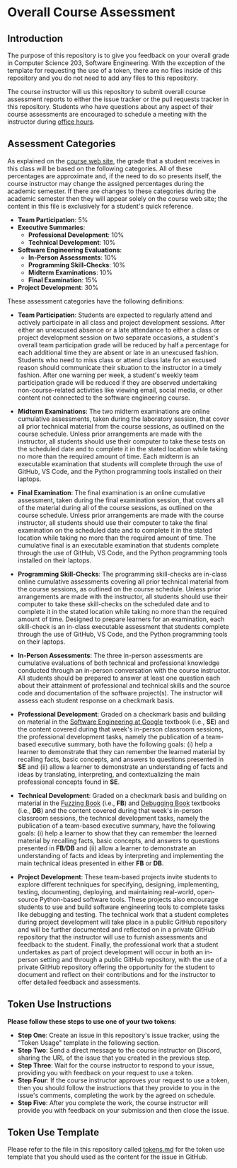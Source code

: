 # Overall Course Assessment

## Introduction

The purpose of this repository is to give you feedback on your overall grade in
Computer Science 203, Software Engineering. With the exception of the template
for requesting the use of a token, there are no files inside of this repository
and you do not need to add any files to this repository.

The course instructor will us this repository to submit overall course
assessment reports to either the issue tracker or the pull requests tracker in
this repository. Students who have questions about any aspect of their course
assessments are encouraged to schedule a meeting with the instructor during
[office hours](https://www.gregorykapfhammer.com/schedule/).

## Assessment Categories

As explained on the [course web site](https://developerdevelopment.com/), the
grade that a student receives in this class will be based on the following
categories. All of these percentages are approximate and, if the need to do so
presents itself, the course instructor may change the assigned percentages
during the academic semester. If there are changes to these categories during
the academic semester then they will appear solely on the course web site; the
content in this file is exclusively for a student's quick reference.

- **Team Participation**: 5%
- **Executive Summaries**:
  - **Professional Development**: 10%
  - **Technical Development**: 10%
- **Software Engineering Evaluations**:
  - **In-Person Assessments**: 10%
  - **Programming Skill-Checks**: 10%
  - **Midterm Examinations**: 10%
  - **Final Examination**: 15%
- **Project Development**: 30%

These assessment categories have the following definitions:

- **Team Participation**: Students are expected to regularly attend and
actively participate in all class and project development sessions. After
either an unexcused absence or a late attendance to either a class or project
development session on two separate occasions, a student's overall team
participation grade will be reduced by half a percentage for each additional
time they are absent or late in an unexcused fashion. Students who need to miss
class or attend class late for an excused reason should communicate their
situation to the instructor in a timely fashion. After one warning per week, a
student's weekly team participation grade will be reduced if they are observed
undertaking non-course-related activities like viewing email, social media, or
other content not connected to the software engineering course.

- **Midterm Examinations**: The two midterm examinations are online cumulative
assessments, taken during the laboratory session, that cover all prior
technical material from the course sessions, as outlined on the course
schedule. Unless prior arrangements are made with the instructor, all students
should use their computer to take these tests on the scheduled date and to
complete it in the stated location while taking no more than the required
amount of time. Each midterm is an executable examination that students will
complete through the use of GitHub, VS Code, and the Python programming tools
installed on their laptops.

- **Final Examination**: The final examination is an online cumulative
assessment, taken during the final examination session, that covers all of the
material during all of the course sessions, as outlined on the course schedule.
Unless prior arrangements are made with the course instructor, all students
should use their computer to take the final examination on the scheduled date
and to complete it in the stated location while taking no more than the
required amount of time. The cumulative final is an executable examination that
students complete through the use of GitHub, VS Code, and the Python
programming tools installed on their laptops.

- **Programming Skill-Checks**: The programming skill-checks are in-class
online cumulative assessments covering all prior technical material from the
course sessions, as outlined on the course schedule. Unless prior arrangements
are made with the instructor, all students should use their computer to take
these skill-checks on the scheduled date and to complete it in the stated
location while taking no more than the required amount of time. Designed to
prepare learners for an examination, each skill-check is an in-class executable
assessment that students complete through the use of GitHub, VS Code, and the
Python programming tools on their laptops.

- **In-Person Assessments**: The three in-person assessments are cumulative
evaluations of both technical and professional knowledge conducted through an
in-person conversation with the course instructor. All students should be
prepared to answer at least one question each about their attainment of
professional and technical skills and the source code and documentation of the
software project(s). The instructor will assess each student response on a
checkmark basis.

- **Professional Development**: Graded on a checkmark basis and building on
material in the [Software Engineering at
Google](https://abseil.io/resources/swe-book) textbook (i.e., **SE**) and the
content covered during that week's in-person classroom sessions, the
professional development tasks, namely the publication of a team-based
executive summary, both have the following goals: (i) help a learner to
demonstrate that they can remember the learned material by recalling facts,
basic concepts, and answers to questions presented in **SE** and (ii) allow a
learner to demonstrate an understanding of facts and ideas by translating,
interpreting, and contextualizing the main professional concepts found in
**SE**.

- **Technical Development**: Graded on a checkmark basis and building on
material in the [Fuzzing Book](https://www.fuzzingbook.org/) (i.e., **FB**) and
[Debugging Book](https://www.debuggingbook.org/) textbooks (i.e., **DB**) and
the content covered during that week's in-person classroom sessions, the
technical development tasks, namely the publication of a team-based executive
summary, have the following goals: (i) help a learner to show that they can
remember the learned material by recalling facts, basic concepts, and answers
to questions presented in **FB**/**DB** and (ii) allow a learner to demonstrate
an understanding of facts and ideas by interpreting and implementing the main
technical ideas presented in either **FB** or **DB**.

- **Project Development**: These team-based projects invite students to explore
different techniques for specifying, designing, implementing, testing,
documenting, deploying, and maintaining real-world, open-source Python-based
software tools. These projects also encourage students to use and build
software engineering tools to complete tasks like debugging and testing. The
technical work that a student completes during project development will take
place in a public GitHub repository and will be further documented and
reflected on in a private GitHub repository that the instructor will use to
furnish assessments and feedback to the student. Finally, the professional work
that a student undertakes as part of project development will occur in both an
in-person setting and through a public GitHub repository, with the use of a
private GitHub repository offering the opportunity for the student to document
and reflect on their contributions and for the instructor to offer detailed
feedback and assessments.

## Token Use Instructions

**Please follow these steps to use one of your two tokens**:

- **Step One**: Create an issue in this repository's issue tracker, using the
  "Token Usage" template in the following section.
- **Step Two**: Send a direct message to the course instructor on Discord,
  sharing the URL of the issue that you created in the previous step.
- **Step Three**: Wait for the course instructor to respond to your issue,
  providing you with feedback on your request to use a token.
- **Step Four**: If the course instructor approves your request to use a token,
  then you should follow the instructions that they provide to you in the
  issue's comments, completing the work by the agreed on schedule.
- **Step Five**: After you complete the work, the course instructor will
  provide you with feedback on your submission and then close the issue.

## Token Use Template

Please refer to the file in this repository called [tokens.md](tokens.md) for
the token use template that you should used as the content for the issue in
GitHub.
